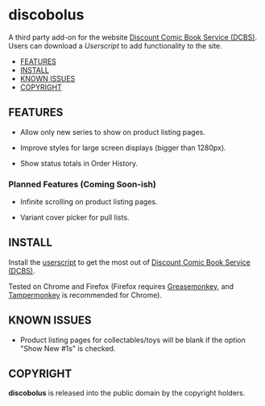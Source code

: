 # discobolus

A third party add-on for the website [Discount Comic Book Service (DCBS)][DCBS].
Users can download a *Userscript* to add functionality to the site.

- [FEATURES](#features)
- [INSTALL](#install)
- [KNOWN ISSUES](#known-issues)
- [COPYRIGHT](#copyright)

## FEATURES

- Allow only new series to show on product listing pages.

- Improve styles for large screen displays (bigger than 1280px).

- Show status totals in Order History.

### Planned Features (Coming Soon-ish)

- Infinite scrolling on product listing pages.

- Variant cover picker for pull lists.

## INSTALL

Install the [userscript][] to get the most out of
[Discount Comic Book Service (DCBS)][DCBS].

Tested on Chrome and Firefox (Firefox requires [Greasemonkey][], and
[Tampermonkey][] is recommended for Chrome).

## KNOWN ISSUES

- Product listing pages for collectables/toys will be blank if the option
  "Show New #1s" is checked.

## COPYRIGHT

**discobolus** is released into the public domain by the copyright holders.

[DCBS]: https://dcbservice.com
[userscript]: https://github.com/triple-j/discobolus/raw/master/dist/discobolus.user.js
[Greasemonkey]: http://www.greasespot.net/
[Tampermonkey]: http://tampermonkey.net/